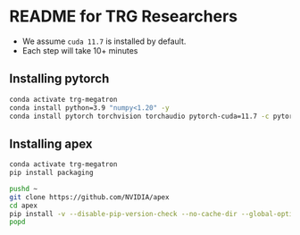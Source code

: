 # README for TRG Researchers

+ We assume `cuda 11.7` is installed by default.
+ Each step will take 10+ minutes

## Installing pytorch

```bash
conda activate trg-megatron
conda install python=3.9 "numpy<1.20" -y
conda install pytorch torchvision torchaudio pytorch-cuda=11.7 -c pytorch -c nvidia -y
```

## Installing apex

```bash
conda activate trg-megatron
pip install packaging

pushd ~
git clone https://github.com/NVIDIA/apex
cd apex
pip install -v --disable-pip-version-check --no-cache-dir --global-option="--cpp_ext" --global-option="--cuda_ext" ./
popd
```
